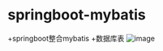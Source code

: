 # springboot-mybatis
+springboot整合mybatis
+数据库表
![image](https://user-images.githubusercontent.com/48432688/122181506-fdf79700-cebb-11eb-9d25-d8b1174d9e9e.png)
